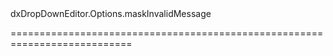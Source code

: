 <!--id-->dxDropDownEditor.Options.maskInvalidMessage<!--/id-->
<!--merge--><!--/merge-->
<!--hidden--><!--/hidden-->
===========================================================================
